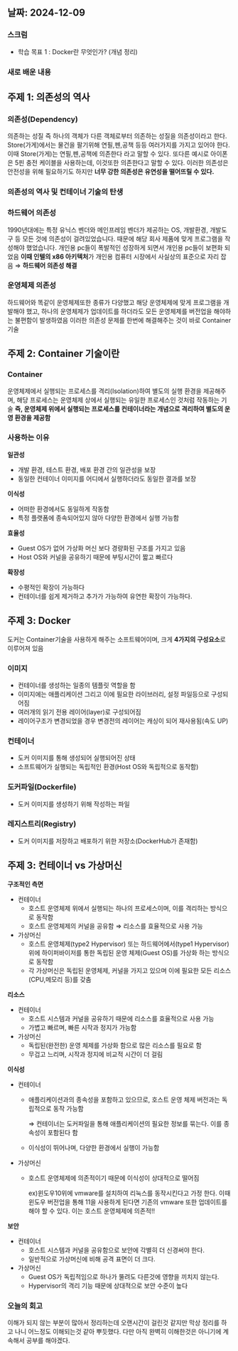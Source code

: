 ## 날짜: 2024-12-09

### 스크럼
- 학습 목표 1 : Docker란 무엇인가? (개념 정리)
### 새로 배운 내용
## 주제 1: 의존성의 역사
### 의존성(Dependency)

의존하는 성질 즉 하나의 객체가 다른 객체로부터 의존하는 성질을 의존성이라고 한다.
Store(가게)에서는 물건을 팔기위해 연필,펜,공책 등등 여러가지를 가지고 있어야 한다.
이때 Store(가게)는 연필,펜,공책에 의존한다 라고 말할 수 있다. 또다른 예시로 아이폰은 5핀 충전 케이블을 사용하는데, 이것또한 의존한다고 말할 수 있다.
이러한 의존성은 안전성을 위해 필요하기도 하지만 **너무 강한 의존성은 유연성을 떨어뜨릴 수 있다.**

### 의존성의 역사 및 컨테이너 기술의 탄생

### 하드웨어 의존성
1990년대에는 특정 유닉스 벤더와 메인프레임 벤더가 제공하는 OS, 개발환경, 개발도구 등 모든 것에 의존성이 걸려있었습니다. 때문에 해당 회사 제품에 맞게 프로그램을 작성해야 했었습니다.
개인용 pc들이 폭발적인 성장하게 되면서 개인용 pc들이 보편화 되었음
**이때 인텔의 x86 아키텍처**가 개인용 컴퓨터 시장에서 사실상의 표준으로 자리 잡음 ⇒ **하드웨어 의존성 해결**

### 운영체제 의존성
하드웨어와 똑같이 운영체제또한 종류가 다양했고 해당 운영체제에 맞게 프로그램을 개발해야 했고,
하나의 운영체제가 업데이트를 하더라도 모든 운영체제를 버전업을 해야하는 불편함이 발생하였음
이러한 의존성 문제를 한번에 해결해주는 것이 바로 Container 기술

## 주제 2: Container 기술이란
### Container

운영체제에서 실행되는 프로세스를 격리(Isolation)하여 별도의 실행 환경을 제공해주며, 해당 프로세스는 운영체제 상에서 실행되는 유일한 프로세스인 것처럼 작동하는 기술
**즉, 운영체제 위에서 실행되는 프로세스를 컨테이너라는 개념으로 격리하여 별도의 운영 환경을 제공함**

### 사용하는 이유
**일관성**
- 개발 환경, 테스트 환경, 배포 환경 간의 일관성을 보장
- 동일한 컨테이너 이미지를 어디에서 실행하더라도 동일한 결과를 보장

**이식성**
- 어떠한 환경에서도 동일하게 작동함
- 특정 플랫폼에 종속되어있지 않아 다양한 환경에서 실행 가능함

**효율성**
- Guest OS가 없어 가상화 머신 보다 경량화된 구조를 가지고 있음
- Host OS와 커널을 공유하기 때문에 부팅시간이 짧고 빠르다

**확장성**
- 수평적인 확장이 가능하다
- 컨테이너를 쉽게 제거하고 추가가 가능하여 유연한 확장이 가능하다.

## 주제 3: Docker
도커는 Container기술을 사용하게 해주는 소프트웨어이며, 크게 **4가지의 구성요소**로 이루어져 있음
### 이미지
- 컨테이너를 생성하는 일종의 템플릿 역할을 함
- 이미지에는 애플리케이션 그리고 이에 필요한 라이브러리, 설정 파일등으로 구성되어짐
- 여러개의 읽기 전용 레이어(layer)로 구성되어짐
- 레이어구조가 변경되었을 경우 변경전의 레이어는 캐싱이 되어 재사용됨(속도 UP)

### 컨테이너
- 도커 이미지를 통해 생성되어 실행되어진 상태
- 소프트웨어가 실행되는 독립적인 환경(Host OS와 독립적으로 동작함)

### 도커파일(Dockerfile)
- 도커 이미지를 생성하기 위해 작성하는 파일

### 레지스트리(Registry)
- 도커 이미지를 저장하고 배포하기 위한 저장소(DockerHub가 존재함)

## 주제 3: 컨테이너 vs 가상머신
**구조적인 측면**
- 컨테이너
  - 호스트 운영체제 위에서 실행되는 하나의 프로세스이며, 이를 격리하는 방식으로 동작함
  - 호스트 운영체제의 커널을 공유함 ⇒ 리소스를 효율적으로 사용 가능
- 가상머신
  - 호스트 운영체제(type2 Hypervisor) 또는 하드웨어에서(type1 Hypervisor) 위에 하이퍼바이저를 통한 독립된 운영 체제(Guest OS)를 가상화 하는 방식으로 동작함
  - 각 가상머신은 독립된 운영체제, 커널을 가지고 있으며 이에 필요한 모든 리소스(CPU,메모리 등)를 갖춤

**리소스**
- 컨테이너
  - 호스트 시스템과 커널을 공유하기 때문에 리소스를 효율적으로 사용 가능
  - 가볍고 빠르며, 빠른 시작과 정지가 가능함
- 가상머신
  - 독립된(완전한) 운영 체제를 가상화 함으로 많은 리소스를 필요로 함
  - 무겁고 느리며, 시작과 정지에 비교적 시간이 더 걸림

**이식성**
- 컨테이너
  - 애플리케이션과의 종속성을 포함하고 있으므로, 호스트 운영 체제 버전과는 독립적으로 동작 가능함

    ⇒ 컨테이너는 도커파일을 통해 애플리케이션의 필요한 정보를 묶는다. 이를 종속성이 포함된다 함

  - 이식성이 뛰어나며, 다양한 환경에서 실행이 가능함
- 가상머신
  - 호스트 운영체제에 의존적이기 때문에 이식성이 상대적으로 떨어짐

    ex)윈도우10위에 vmware를 설치하여 리눅스를 동작시킨다고 가정 한다. 이때 윈도우 버전업을 통해 11을 사용하게 된다면 기존의 vmware 또한 업데이트를 해야 할 수 있다. 이는 호스트 운영체제에 의존적!!


**보안**
- 컨테이너
  - 호스트 시스템과 커널을 공유함으로 보안에 각별히 더 신경써야 한다.
  - 일반적으로 가상머신에 비해 공격 표면이 더 크다.
- 가상머신
  - Guest OS가 독립적임으로 하나가 뚤려도 다른것에 영향을 끼치지 않는다.
  - Hypervisor의 격리 기능 때문에 상대적으로 보안 수준이 높다

### 오늘의 회고
이해가 되지 않는 부분이 많아서 정리하는데 오랜시간이 걸린것 같지만 막상 정리를 하고 나니
어느정도 이해되는것 같아 뿌듯했다. 다만 아직 완벽히 이해한것은 아니기에 계속해서 공부를 해야겠다.